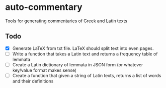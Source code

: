 # auto-commentary
Tools for generating commentaries of Greek and Latin texts

## Todo
- [x] Generate LaTeX from txt file. LaTeX should split text into even pages.
- [ ] Write a function that takes a Latin text and returns a frequency table of lemmata
- [ ] Create a Latin dictionary of lemmata in JSON form (or whatever key/value format makes sense)
- [ ] Create a function that given a string of Latin texts, returns a list of words and their definitions
